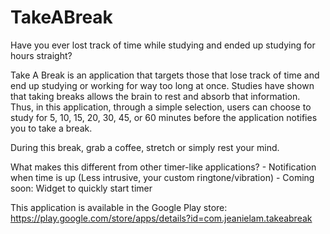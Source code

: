 TakeABreak
==========
Have you ever lost track of time while studying and ended up studying for hours straight? 

Take A Break is an application that targets those that lose track of time and end up studying or working for way too long at once. Studies have shown that taking breaks allows the brain to rest and absorb that information. Thus, in this application, through a simple selection, users can choose to study for 5, 10, 15, 20, 30, 45, or 60 minutes before the application notifies you to take a break.

During this break, grab a coffee, stretch or simply rest your mind.

What makes this different from other timer-like applications?
    - Notification when time is up (Less intrusive, your custom ringtone/vibration)
    - Coming soon: Widget to quickly start timer
    
This application is available in the Google Play store: https://play.google.com/store/apps/details?id=com.jeanielam.takeabreak
